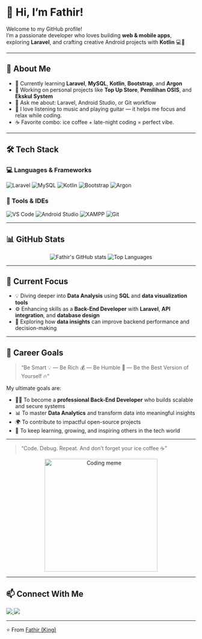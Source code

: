 # 👑 Hi, I’m Fathir!

Welcome to my GitHub profile!  
I’m a passionate developer who loves building **web & mobile apps**, exploring **Laravel**, and crafting creative Android projects with **Kotlin** 💻📱  

---

## 🚀 About Me
- 🌱 Currently learning **Laravel**, **MySQL**, **Kotlin**, **Bootstrap**, and **Argon**
- 🔭 Working on personal projects like **Top Up Store**, **Pemilihan OSIS**, and **Ekskul System**
- 💬 Ask me about: Laravel, Android Studio, or Git workflow
- 🎸 I love listening to music and playing guitar — it helps me focus and relax while coding.
- ☕ Favorite combo: ice coffee + late-night coding = perfect vibe.

---

## 🛠️ Tech Stack

### 💻 Languages & Frameworks
![Laravel](https://img.shields.io/badge/Laravel-FF2D20?style=for-the-badge&logo=laravel&logoColor=white)
![MySQL](https://img.shields.io/badge/MySQL-005C84?style=for-the-badge&logo=mysql&logoColor=white)
![Kotlin](https://img.shields.io/badge/Kotlin-0095D5?style=for-the-badge&logo=kotlin&logoColor=white)
![Bootstrap](https://img.shields.io/badge/Bootstrap-7952B3?style=for-the-badge&logo=bootstrap&logoColor=white)
![Argon](https://img.shields.io/badge/Argon_Template-4A90E2?style=for-the-badge&logo=bootstrap&logoColor=white)

### 🧰 Tools & IDEs
![VS Code](https://img.shields.io/badge/VS_Code-0078d7?style=for-the-badge&logo=visual%20studio%20code&logoColor=white)
![Android Studio](https://img.shields.io/badge/Android_Studio-3DDC84?style=for-the-badge&logo=android-studio&logoColor=white)
![XAMPP](https://img.shields.io/badge/XAMPP-F37623?style=for-the-badge&logo=xampp&logoColor=white)
![Git](https://img.shields.io/badge/Git-F05032?style=for-the-badge&logo=git&logoColor=white)

---

## 📊 GitHub Stats
<p align="center">
  <img src="https://github-readme-stats.vercel.app/api?username=fathirnih&show_icons=true&theme=radical" alt="Fathir's GitHub stats" />
  <img src="https://github-readme-stats.vercel.app/api/top-langs/?username=fathirnih&layout=compact&theme=radical" alt="Top Languages" />
</p>

---

## 🧩 Current Focus
- 💡 Diving deeper into **Data Analysis** using **SQL** and **data visualization tools**
- ⚙️ Enhancing skills as a **Back-End Developer** with **Laravel**, **API integration**, and **database design**
- 🧠 Exploring how **data insights** can improve backend performance and decision-making

---

## 🎯 Career Goals
> “Be Smart 💡 — Be Rich 💰 — Be Humble 🤝 — Be the Best Version of Yourself 🔥”

My ultimate goals are:
- 🧑‍💻 To become a **professional Back-End Developer** who builds scalable and secure systems  
- 📊 To master **Data Analytics** and transform data into meaningful insights  
- 🌍 To contribute to impactful open-source projects  
- 🚀 To keep learning, growing, and inspiring others in the tech world  


---
> “Code. Debug. Repeat. And don’t forget your ice coffee ☕”

<p align="center">
  <img src="https://media.giphy.com/media/L8K62iTDkzGX6/giphy.gif" width="300" alt="Coding meme" />
</p>

---

## 📫 Connect With Me
<p align="left">
  <a href="https://www.instagram.com/fatthth" target="_blank">
    <img src="https://img.shields.io/badge/Instagram-E4405F?style=for-the-badge&logo=instagram&logoColor=white"/>
  </a>
  <a href="mailto:fathirulfatih29@gmail.com">
    <img src="https://img.shields.io/badge/Email-D14836?style=for-the-badge&logo=gmail&logoColor=white"/>
  </a>
</p>

---

⭐️ From [Fathir (King)](https://github.com/fathirnih)
